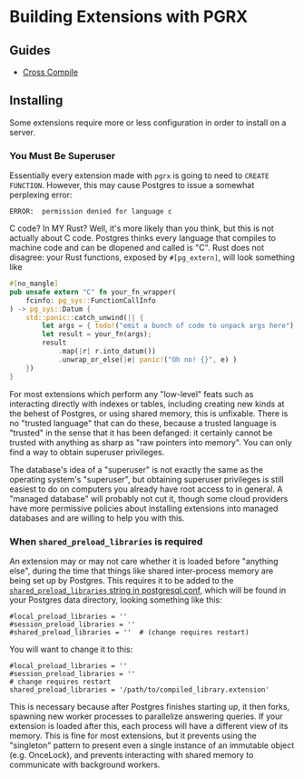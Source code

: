 # Building Extensions with PGRX
<!-- TODO: explain the build system more -->

## Guides

- [Cross Compile](./build/cross-compile.md)

## Installing

Some extensions require more or less configuration in order to install on a server.

### You Must Be Superuser

Essentially every extension made with `pgrx` is going to need to `CREATE FUNCTION`.
However, this may cause Postgres to issue a somewhat perplexing error:
```console
ERROR:  permission denied for language c
```

C code? In MY Rust? Well, it's more likely than you think, but this is not actually about C code.
Postgres thinks every language that compiles to machine code and can be dlopened and called is "C".
Rust does not disagree: your Rust functions, exposed by `#[pg_extern]`, will look something like
```rust
#[no_mangle]
pub unsafe extern "C" fn your_fn_wrapper(
    fcinfo: pg_sys::FunctionCallInfo
) -> pg_sys::Datum {
    std::panic::catch_unwind(|| {
        let args = { todo!("emit a bunch of code to unpack args here") };
        let result = your_fn(args);
        result
            .map(|r| r.into_datum())
            .unwrap_or_else(|e| panic!("Oh no! {}", e) )
    })
}
```

For most extensions which perform any "low-level" feats such as interacting directly with
indexes or tables, including creating new kinds at the behest of Postgres, or using shared memory,
this is unfixable. There is no "trusted language" that can do these, because a trusted language
is "trusted" in the sense that it has been defanged: it certainly cannot be trusted with anything
as sharp as "raw pointers into memory". You can only find a way to obtain superuser privileges.

The database's idea of a "superuser" is not exactly the same as the operating system's "superuser",
but obtaining superuser privileges is still easiest to do on computers you already have root access
to in general. A "managed database" will probably not cut it, though some cloud providers have
more permissive policies about installing extensions into managed databases and are willing to help
you with this.

### When `shared_preload_libraries` is required

An extension may or may not care whether it is loaded before "anything else", during the time that
things like shared inter-process memory are being set up by Postgres. This requires it to be added
to the [`shared_preload_libraries` string in postgresql.conf][guc-shared-preload], which will be
found in your Postgres data directory, looking something like this:
```
#local_preload_libraries = ''
#session_preload_libraries = ''
#shared_preload_libraries = ''	# (change requires restart)
```

You will want to change it to this:

```
#local_preload_libraries = ''
#session_preload_libraries = ''
# change requires restart
shared_preload_libraries = '/path/to/compiled_library.extension'
```

This is necessary because after Postgres finishes starting up, it then forks, spawning new worker
processes to parallelize answering queries. If your extension is loaded after this, each process
will have a different view of its memory. This is fine for most extensions, but it prevents using
the "singleton" pattern to present even a single instance of an immutable object (e.g. OnceLock),
and prevents interacting with shared memory to communicate with background workers.

[guc-shared-preload]: https://www.postgresql.org/docs/16/runtime-config-client.html#GUC-SHARED-PRELOAD-LIBRARIES
